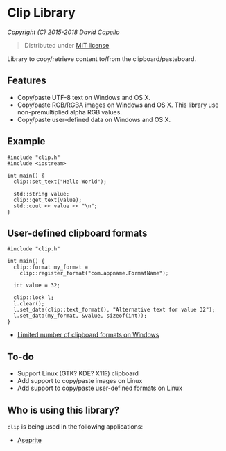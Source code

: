 # Clip Library
*Copyright (C) 2015-2018 David Capello*

> Distributed under [MIT license](LICENSE.txt)

Library to copy/retrieve content to/from the clipboard/pasteboard.

## Features

* Copy/paste UTF-8 text on Windows and OS X.
* Copy/paste RGB/RGBA images on Windows and OS X. This library use non-premultiplied alpha RGB values.
* Copy/paste user-defined data on Windows and OS X.

## Example

    #include "clip.h"
    #include <iostream>

    int main() {
      clip::set_text("Hello World");

      std::string value;
      clip::get_text(value);
      std::cout << value << "\n";
    }

## User-defined clipboard formats

    #include "clip.h"

    int main() {
      clip::format my_format =
        clip::register_format("com.appname.FormatName");

      int value = 32;

      clip::lock l;
      l.clear();
      l.set_data(clip::text_format(), "Alternative text for value 32");
      l.set_data(my_format, &value, sizeof(int));
    }

* [Limited number of clipboard formats on Windows](http://blogs.msdn.com/b/oldnewthing/archive/2015/03/19/10601208.aspx)

## To-do

* Support Linux (GTK? KDE? X11?) clipboard
* Add support to copy/paste images on Linux
* Add support to copy/paste user-defined formats on Linux

## Who is using this library?

`clip` is being used in the following applications:

* [Aseprite](https://github.com/aseprite/aseprite)
